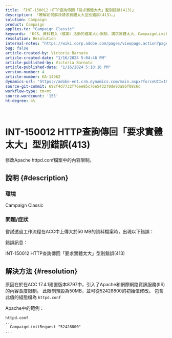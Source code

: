 ```yaml
---
title: 「INT-150012 HTTP查詢傳回「請求實體太大」型別錯誤(413)」
description: 「瞭解如何解決請求實體太大型別錯誤(413)。」
solution: Campaign
product: Campaign
applies-to: "Campaign Classic"
keywords: 「KCS、資料載入（檔案）活動的檔案大小限制、請求實體太大、CampaignLimitRequest」
resolution: Resolution
internal-notes: "https://wiki.corp.adobe.com/pages/viewpage.action?pageId=1423015339#ACC-Apache/Tomcat/IIS-WhatisthefilesizelimitforDataloading(file)activity?"
bug: false
article-created-by: Victoria Barnato
article-created-date: "1/16/2024 5:04:46 PM"
article-published-by: Victoria Barnato
article-published-date: "1/16/2024 5:10:16 PM"
version-number: 4
article-number: KA-14962
dynamics-url: "https://adobe-ent.crm.dynamics.com/main.aspx?forceUCI=1&pagetype=entityrecord&etn=knowledgearticle&id=91961a57-91b4-ee11-a569-6045bd006704"
source-git-commit: 692f4d7732f76ee85c76e543270de93a56f08c6d
workflow-type: tm+mt
source-wordcount: '155'
ht-degree: 4%

---
```


# INT-150012 HTTP查詢傳回「要求實體太大」型別錯誤(413)


修改Apache httpd.conf檔案中的內容限制。

## 說明 {#description}


### <b>環境</b>

Campaign Classic

### <b>問題/症狀</b>

嘗試透過工作流程在ACC中上傳大於50 MB的資料檔案時，出現以下錯誤：



錯誤訊息：

INT-150012 HTTP查詢傳回「要求實體太大」型別錯誤(413)


## 解決方法 {#resolution}


原因在於在ACC 17.4.1建置版本8797中，引入了Apache和網際網路資訊服務(IIS)的內容長度限制。 此限制預設為50MB，並可從52428800的初始值修改。 包含此值的組態檔為 `httpd.conf`

Apache中的範例：


```
httpd.conf
...
  CampaignLimitRequest "52428800"
...
```

